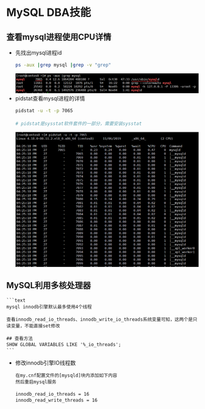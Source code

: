 MySQL DBA技能
==

## 查看mysql进程使用CPU详情
* 先找出mysql进程id
    ```bash
    ps -aux |grep mysql |grep -v "grep"
    ```
    ![](../images/mysql_id.png)  
* pidstat查看mysql进程的详情
    ```bash
    pidstat -u -t -p 7065
    
    # pidstat是sysstat软件套件的一部分，需要安装sysstat
    ```
    ![](../images/mysql_id_stat.png)  


## MySQL利用多核处理器
    ```text
    mysql innodb引擎默认最多使用4个线程
    
    查看innodb_read_io_threads、innodb_write_io_threads系统变量可知，这两个是只读变量，不能直接set修改
    
    ## 查看方法
    SHOW GLOBAL VARIABLES LIKE '%_io_threads';
    ```

* 修改innodb引擎IO线程数
    ```text
    在my.cnf配置文件的[mysqld]块内添加如下内容
    然后重启mysql服务
    
    innodb_read_io_threads = 16
    innodb_read_write_threads = 16
    ```